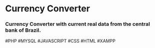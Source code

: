 # Currency Converter

### Currency Converter with current real data from the central bank of Brazil.

#PHP
#MYSQL
#JAVASCRIPT
#CSS
#HTML
#XAMPP
